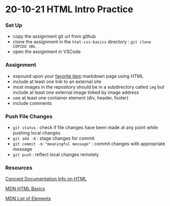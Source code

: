 # 20-10-21 HTML Intro Practice

### Set Up
- copy the assignment git url from github
- clone the assignment in the `html-css-basics` directory  : `git clone COPIED URL`
- open the assignment in VSCode

### Assignment
- expound upon your [favorite item](https://classroom.github.com/a/Ea0G48SY) markdown page using HTML
- include at least one link to an external site 
- most images in the repository should be in a subdirectory called `img` but include at least one external image linked by image address
- use at least one container element (div, header, footer)
- include comments

### Push File Changes
- `git status` : check if file changes have been made at any point while pushing local changes
- `git add -A` : stage changes for commit
- `git commit -m "meaningful message"` : commit changes with appropriate message
- `git push` : reflect local changes remotely 

### Resources
[Concept Documentation Info on HTML](https://github.com/cs-parttime-2020-fall/part-time-program-syllabus/blob/master/html.md)

[MDN HTML Basics](https://developer.mozilla.org/en-US/docs/Learn/Getting_started_with_the_web/HTML_basics)

[MDN List of Elements](https://developer.mozilla.org/en-US/docs/Web/HTML/Element)
